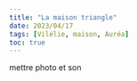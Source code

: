 ```yaml
---
title: "La maison triangle"
date: 2023/04/17
tags: [Vilélie, maison, Auréa]
toc: true
---
```


mettre photo et son